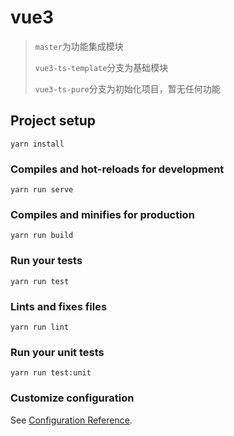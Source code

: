 # vue3 
>`master`为功能集成模块
>
>`vue3-ts-template`分支为基础模块
>
>`vue3-ts-pure`分支为初始化项目，暂无任何功能

## Project setup
```
yarn install
```

### Compiles and hot-reloads for development
```
yarn run serve
```

### Compiles and minifies for production
```
yarn run build
```

### Run your tests
```
yarn run test
```

### Lints and fixes files
```
yarn run lint
```

### Run your unit tests
```
yarn run test:unit
```

### Customize configuration
See [Configuration Reference](https://cli.vuejs.org/config/).
